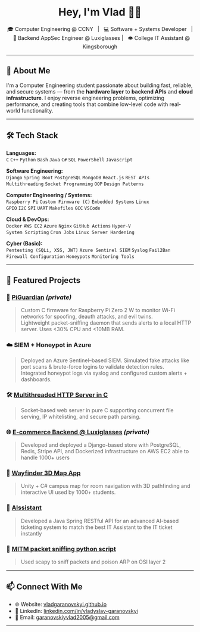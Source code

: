 <h1 align="center">Hey, I'm Vlad 👨‍💻</h1>

<p align="center">
🎓 Computer Engineering @ CCNY &nbsp; | &nbsp; 💻 Software + Systems Developer &nbsp; | &nbsp; 🔐 Backend AppSec Engineer @ Luxiglasses | &nbsp; 👁 College IT Assistant @ Kingsborough
</p>

---

## 🚀 About Me

I'm a Computer Engineering student passionate about building fast, reliable, and secure systems — from the **hardware layer** to **backend APIs** and **cloud infrastructure**. I enjoy reverse engineering problems, optimizing performance, and creating tools that combine low-level code with real-world functionality.

---

## 🛠️ Tech Stack

**Languages:**  
`C` `C++` `Python` `Bash` `Java` `C#` `SQL` `PowerShell` `Javascript`

**Software Engineering:**  
`Django` `Spring Boot` `PostgreSQL` `MongoDB` `React.js` `REST APIs`  
`Multithreading` `Socket Programming` `OOP` `Design Patterns`

**Computer Engineering / Systems:**  
`Raspberry Pi` `Custom Firmware (C)` `Embedded Systems` `Linux`  
`GPIO` `I2C` `SPI` `UART` `Makefiles` `GCC` `VSCode`

**Cloud & DevOps:**  
`Docker` `AWS EC2` `Azure` `Nginx` `GitHub Actions` `Hyper-V`  
`System Scripting` `Cron Jobs` `Linux Server Hardening`

**Cyber (Basic):**  
`Pentesting (SQLi, XSS, JWT)` `Azure Sentinel SIEM` `Syslog` `Fail2Ban`  
`Firewall Configuration` `Honeypots` `Monitoring Tools`

---

## 🧠 Featured Projects

### 🔧 [PiGuardian](https://github.com/VladGaranovskyi) *(private)*
> Custom C firmware for Raspberry Pi Zero 2 W to monitor Wi-Fi networks for spoofing, deauth attacks, and evil twins.  
> Lightweight packet-sniffing daemon that sends alerts to a local HTTP server. Uses <30% CPU and <10MB RAM.

### ☁️ SIEM + Honeypot in Azure
> Deployed an Azure Sentinel–based SIEM. Simulated fake attacks like port scans & brute-force logins to validate detection rules.  
> Integrated honeypot logs via syslog and configured custom alerts + dashboards.

### 🛠 [Multithreaded HTTP Server in C](https://github.com/VladGaranovskyi/VG_HTTP_Server_in_C)
> Socket-based web server in pure C supporting concurrent file serving, IP whitelisting, and secure path parsing.

### 🌐 [E-commerce Backend @ Luxiglasses](https://github.com/VladGaranovskyi) *(private)*
> Developed and deployed a Django-based store with PostgreSQL, Redis, Stripe API, and Dockerized infrastructure on AWS EC2 able to handle 1000+ users

### 🧭 [Wayfinder 3D Map App](https://ezzzz4.itch.io/kbcc-wayfinder)
> Unity + C# campus map for room navigation with 3D pathfinding and interactive UI used by 1000+ students.

### 🥷 [AIssistant](https://github.com/VladGaranovskyi/AIssistant)
> Developed a Java Spring RESTful API for an advanced AI-based ticketing system to match the best IT Assistant to the IT ticket instantly

### 🥷 [MITM packet sniffing python script](https://github.com/VladGaranovskyi/VG_MITM_Sniff_Spoof)
> Used scapy to sniff packets and poison ARP on OSI layer 2

---

## 📫 Connect With Me

- 🌐 Website: [vladgaranovskyi.github.io](https://vladgaranovskyi.github.io/)
- 💼 LinkedIn: [linkedin.com/in/vladyslav-garanovskyi](https://www.linkedin.com/in/vladyslav-garanovskyi-b05132294/)
- 📧 Email: [garanovskiyvlad2005@gmail.com](mailto:garanovskiyvlad2005@gmail.com)

---
